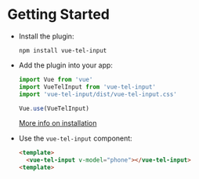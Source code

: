 # Getting Started

- Install the plugin:

  ```
  npm install vue-tel-input
  ```

- Add the plugin into your app:

  ```javascript
  import Vue from 'vue'
  import VueTelInput from 'vue-tel-input'
  import 'vue-tel-input/dist/vue-tel-input.css'

  Vue.use(VueTelInput)
  ```

  [More info on installation](./installation)

- Use the `vue-tel-input` component:

  ```html
  <template>
    <vue-tel-input v-model="phone"></vue-tel-input>
  <template>
  ```
